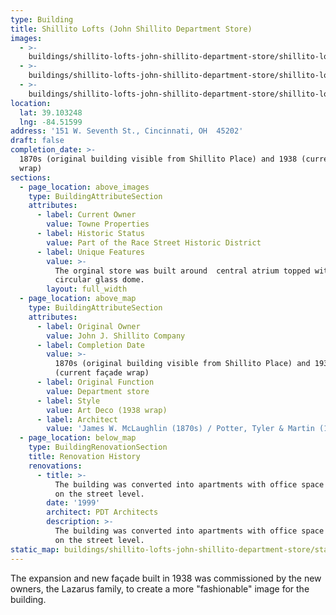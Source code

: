 ```yaml
---
type: Building
title: Shillito Lofts (John Shillito Department Store)
images:
  - >-
    buildings/shillito-lofts-john-shillito-department-store/shillito-lofts-john-shillito-department-store-0_nhj5yo
  - >-
    buildings/shillito-lofts-john-shillito-department-store/shillito-lofts-john-shillito-department-store-1_mdjqw1
  - >-
    buildings/shillito-lofts-john-shillito-department-store/shillito-lofts-john-shillito-department-store-2_tmme8q
location:
  lat: 39.103248
  lng: -84.51599
address: '151 W. Seventh St., Cincinnati, OH  45202'
draft: false
completion_date: >-
  1870s (original building visible from Shillito Place) and 1938 (current façade
  wrap)
sections:
  - page_location: above_images
    type: BuildingAttributeSection
    attributes:
      - label: Current Owner
        value: Towne Properties
      - label: Historic Status
        value: Part of the Race Street Historic District
      - label: Unique Features
        value: >-
          The orginal store was built around  central atrium topped with a
          circular glass dome.
        layout: full_width
  - page_location: above_map
    type: BuildingAttributeSection
    attributes:
      - label: Original Owner
        value: John J. Shillito Company
      - label: Completion Date
        value: >-
          1870s (original building visible from Shillito Place) and 1938
          (current façade wrap)
      - label: Original Function
        value: Department store
      - label: Style
        value: Art Deco (1938 wrap)
      - label: Architect
        value: 'James W. McLaughlin (1870s) / Potter, Tyler & Martin (1938)'
  - page_location: below_map
    type: BuildingRenovationSection
    title: Renovation History
    renovations:
      - title: >-
          The building was converted into apartments with office space located
          on the street level.
        date: '1999'
        architect: PDT Architects
        description: >-
          The building was converted into apartments with office space located
          on the street level.
static_map: buildings/shillito-lofts-john-shillito-department-store/static-map_onyia5
---
```


The expansion and new façade built in 1938 was commissioned by the new owners, the Lazarus family, to create a more "fashionable" image for the building.
